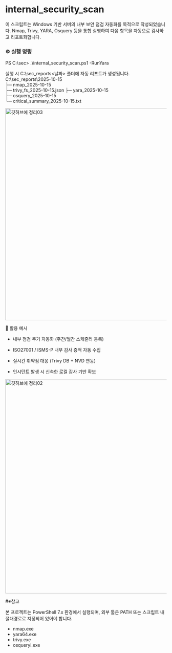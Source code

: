 # internal_security_scan
이 스크립트는 Windows 기반 서버의 내부 보안 점검 자동화를 목적으로 작성되었습니다.   Nmap, Trivy, YARA, Osquery 등을 통합 실행하여 다음 항목을 자동으로 검사하고 리포트화합니다.

### ⚙️ 실행 명령
PS C:\sec> .\internal_security_scan.ps1 -RunYara

실행 시 C:\sec_reports\<날짜> 폴더에 자동 리포트가 생성됩니다.
C:\sec_reports\2025-10-15\
├─ nmap_2025-10-15\
├─ trivy_fs_2025-10-15.json
├─ yara_2025-10-15\
├─ osquery_2025-10-15\
└─ critical_summary_2025-10-15.txt

<img width="1686" height="663" alt="깃허브에 정리03" src="https://github.com/user-attachments/assets/16736074-2bcf-46c8-aa66-0abb3013af5c" />


🧩 활용 예시

- 내부 점검 주기 자동화 (주간/월간 스케줄러 등록)

- ISO27001 / ISMS-P 내부 감사 증적 자동 수집

- 실시간 취약점 대응 (Trivy DB + NVD 연동)

- 인시던트 발생 시 신속한 로컬 감사 기반 확보

<img width="1692" height="670" alt="깃허브에 정리02" src="https://github.com/user-attachments/assets/798ecac8-1dfb-4252-b4e3-e83b93d759f0" />


#※참고

본 프로젝트는 PowerShell 7.x 환경에서 실행되며,
외부 툴은 PATH 또는 스크립트 내 절대경로로 지정되어 있어야 합니다.
- nmap.exe
- yara64.exe
- trivy.exe
- osqueryi.exe
